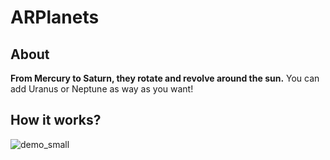 # ARPlanets
## About
 **From Mercury to Saturn, they rotate and revolve around the sun.**
 You can add Uranus or Neptune as way as you want!

## How it works?

![demo_small](https://github.com/synature14/ARSolarSystem/demo_small.gif)
